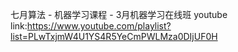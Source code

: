 七月算法 - 机器学习课程 - 3月机器学习在线班
youtube link:https://www.youtube.com/playlist?list=PLwTxjmW4U1YS4R5YeCmPWLMza0DIjUF0H

